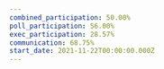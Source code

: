 ```yaml
---
combined_participation: 50.00%
poll_participation: 56.00%
exec_participation: 28.57%
communication: 68.75%
start_date: 2021-11-22T00:00:00.000Z
---
```

